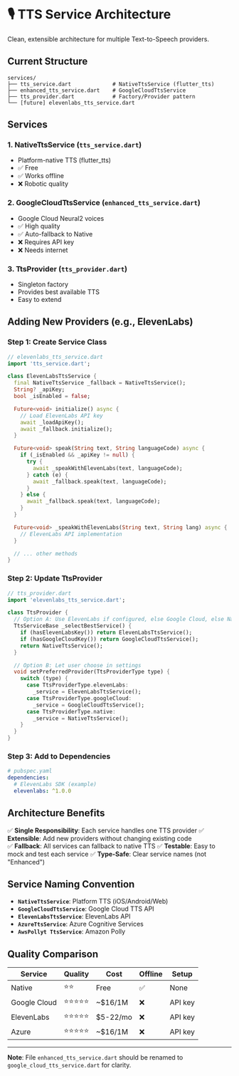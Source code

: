 # 🎙️ TTS Service Architecture

Clean, extensible architecture for multiple Text-to-Speech providers.

## Current Structure

```
services/
├── tts_service.dart             # NativeTtsService (flutter_tts)
├── enhanced_tts_service.dart    # GoogleCloudTtsService 
├── tts_provider.dart            # Factory/Provider pattern
└── [future] elevenlabs_tts_service.dart
```

## Services

### **1. NativeTtsService** (`tts_service.dart`)
- Platform-native TTS (flutter_tts)
- ✅ Free
- ✅ Works offline
- ❌ Robotic quality

### **2. GoogleCloudTtsService** (`enhanced_tts_service.dart`)
- Google Cloud Neural2 voices
- ✅ High quality
- ✅ Auto-fallback to Native
- ❌ Requires API key
- ❌ Needs internet

### **3. TtsProvider** (`tts_provider.dart`)
- Singleton factory
- Provides best available TTS
- Easy to extend

## Adding New Providers (e.g., ElevenLabs)

### Step 1: Create Service Class

```dart
// elevenlabs_tts_service.dart
import 'tts_service.dart';

class ElevenLabsTtsService {
  final NativeTtsService _fallback = NativeTtsService();
  String? _apiKey;
  bool _isEnabled = false;

  Future<void> initialize() async {
    // Load ElevenLabs API key
    await _loadApiKey();
    await _fallback.initialize();
  }

  Future<void> speak(String text, String languageCode) async {
    if (_isEnabled && _apiKey != null) {
      try {
        await _speakWithElevenLabs(text, languageCode);
      } catch (e) {
        await _fallback.speak(text, languageCode);
      }
    } else {
      await _fallback.speak(text, languageCode);
    }
  }

  Future<void> _speakWithElevenLabs(String text, String lang) async {
    // ElevenLabs API implementation
  }

  // ... other methods
}
```

### Step 2: Update TtsProvider

```dart
// tts_provider.dart
import 'elevenlabs_tts_service.dart';

class TtsProvider {
  // Option A: Use ElevenLabs if configured, else Google Cloud, else Native
  TtsServiceBase _selectBestService() {
    if (hasElevenLabsKey()) return ElevenLabsTtsService();
    if (hasGoogleCloudKey()) return GoogleCloudTtsService();
    return NativeTtsService();
  }

  // Option B: Let user choose in settings
  void setPreferredProvider(TtsProviderType type) {
    switch (type) {
      case TtsProviderType.elevenLabs:
        _service = ElevenLabsTtsService();
      case TtsProviderType.googleCloud:
        _service = GoogleCloudTtsService();
      case TtsProviderType.native:
        _service = NativeTtsService();
    }
  }
}
```

### Step 3: Add to Dependencies

```yaml
# pubspec.yaml
dependencies:
  # ElevenLabs SDK (example)
  elevenlabs: ^1.0.0
```

## Architecture Benefits

✅ **Single Responsibility**: Each service handles one TTS provider
✅ **Extensible**: Add new providers without changing existing code  
✅ **Fallback**: All services can fallback to native TTS
✅ **Testable**: Easy to mock and test each service
✅ **Type-Safe**: Clear service names (not "Enhanced")

## Service Naming Convention

- **`NativeTtsService`**: Platform TTS (iOS/Android/Web)
- **`GoogleCloudTtsService`**: Google Cloud TTS API
- **`ElevenLabsTtsService`**: ElevenLabs API
- **`AzureTtsService`**: Azure Cognitive Services
- **`AwsPollyt TtsService`**: Amazon Polly

## Quality Comparison

| Service | Quality | Cost | Offline | Setup |
|---------|---------|------|---------|-------|
| Native | ⭐⭐ | Free | ✅ | None |
| Google Cloud | ⭐⭐⭐⭐⭐ | ~$16/1M | ❌ | API key |
| ElevenLabs | ⭐⭐⭐⭐⭐ | $5-22/mo | ❌ | API key |
| Azure | ⭐⭐⭐⭐⭐ | ~$16/1M | ❌ | API key |

---

**Note**: File `enhanced_tts_service.dart` should be renamed to `google_cloud_tts_service.dart` for clarity.
